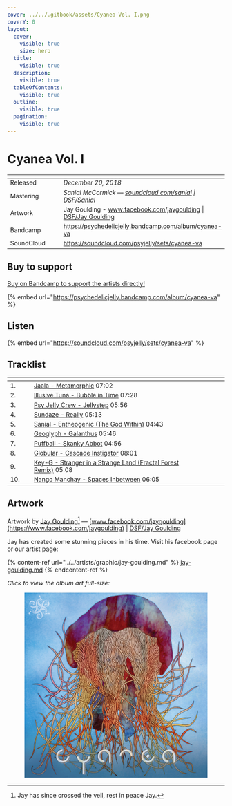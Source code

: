 ```yaml
---
cover: ../../.gitbook/assets/Cyanea Vol. I.png
coverY: 0
layout:
  cover:
    visible: true
    size: hero
  title:
    visible: true
  description:
    visible: true
  tableOfContents:
    visible: true
  outline:
    visible: true
  pagination:
    visible: true
---
```


# Cyanea Vol. I

<table data-header-hidden><thead><tr><th width="144"></th><th></th></tr></thead><tbody><tr><td>Released</td><td><em>December 20, 2018</em></td></tr><tr><td>Mastering</td><td><em>Sanial McCormick —</em> <a href="https://soundcloud.com/sanial"><em>soundcloud.com/sanial</em></a> <em>|</em> <a href="../../artists/music/sanial.md"><em>DSF/Sanial</em></a> </td></tr><tr><td>Artwork</td><td>Jay Goulding - <a href="https://www.facebook.com/jaygoulding">www.facebook.com/jaygoulding</a> | <a href="../../artists/graphic/jay-goulding.md">DSF/Jay Goulding</a> </td></tr><tr><td>Bandcamp</td><td><a href="https://psychedelicjelly.bandcamp.com/album/cyanea-va">https://psychedelicjelly.bandcamp.com/album/cyanea-va</a> </td></tr><tr><td>SoundCloud</td><td><a href="https://soundcloud.com/psyjelly/sets/cyanea-va">https://soundcloud.com/psyjelly/sets/cyanea-va</a></td></tr></tbody></table>

## Buy to support

[Buy on Bandcamp to support the artists directly!](https://psychedelicjelly.bandcamp.com/album/cyanea-va)&#x20;

{% embed url="https://psychedelicjelly.bandcamp.com/album/cyanea-va" %}

## Listen

{% embed url="https://soundcloud.com/psyjelly/sets/cyanea-va" %}

## Tracklist

<table data-header-hidden><thead><tr><th width="49"></th><th width="499"></th><th width="68"></th></tr></thead><tbody><tr><td>1.</td><td><a href="https://psychedelicjelly.bandcamp.com/track/metamorphic">Jaala - Metamorphic</a> 07:02</td><td></td></tr><tr><td>2.</td><td><a href="https://psychedelicjelly.bandcamp.com/track/bubble-in-time">Illusive Tuna - Bubble in Time</a> 07:28</td><td></td></tr><tr><td>3.</td><td><a href="https://psychedelicjelly.bandcamp.com/track/jellystep">Psy Jelly Crew - Jellystep</a> 05:56</td><td></td></tr><tr><td>4.</td><td><a href="https://psychedelicjelly.bandcamp.com/track/really">Sundaze - Really</a> 05:13</td><td></td></tr><tr><td>5.</td><td><a href="https://psychedelicjelly.bandcamp.com/track/entheogenic-the-god-within">Sanial - Entheogenic (The God Within)</a> 04:43</td><td></td></tr><tr><td>6.</td><td><a href="https://psychedelicjelly.bandcamp.com/track/galanthus">Geoglyph - Galanthus</a> 05:46</td><td></td></tr><tr><td>7.</td><td><a href="https://psychedelicjelly.bandcamp.com/track/skanky-abbot">Puffball - Skanky Abbot</a> 04:56</td><td></td></tr><tr><td>8.</td><td><a href="https://psychedelicjelly.bandcamp.com/track/cascade-instigator">Globular - Cascade Instigator</a> 08:01</td><td></td></tr><tr><td>9.</td><td><a href="https://psychedelicjelly.bandcamp.com/track/stranger-in-a-strange-land-fractal-forest-remix">Key-G - Stranger in a Strange Land (Fractal Forest Remix)</a> 05:08</td><td></td></tr><tr><td>10.</td><td><a href="https://psychedelicjelly.bandcamp.com/track/spaces-inbetween">Nango Manchay - Spaces Inbetween</a> 06:05</td><td></td></tr></tbody></table>

## Artwork

Artwork by [Jay Goulding](#user-content-fn-1)[^1] — [www.facebook.com/jaygoulding](https://www.facebook.com/jaygoulding) | [DSF/Jay Goulding](../../artists/graphic/jay-goulding.md)&#x20;

Jay has created some stunning pieces in his time. Visit his facebook page or our artist page:

{% content-ref url="../../artists/graphic/jay-goulding.md" %}
[jay-goulding.md](../../artists/graphic/jay-goulding.md)
{% endcontent-ref %}

_Click to view the album art full-size:_

<figure><img src="../../.gitbook/assets/Cyanea Vol. I.png" alt=""><figcaption></figcaption></figure>



[^1]: Jay has since crossed the veil, rest in peace Jay.
